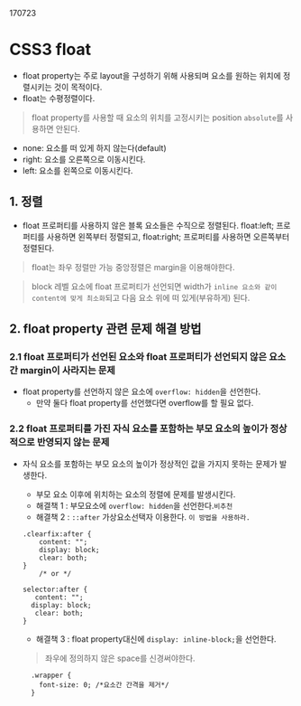 170723

# CSS3 float
- float property는 주로 layout을 구성하기 위해 사용되며 요소를 원하는 위치에 정렬시키는 것이 목적이다.
- float는 수평정렬이다.

> float property를 사용할 때 요소의 위치를 고정시키는 position `absolute`를 사용하면 안된다.

- none: 요소를 떠 있게 하지 않는다(default)
- right: 요소를 오른쪽으로 이동시킨다.
- left: 요소를 왼쪽으로 이동시킨다.

## 1. 정렬
- float 프로퍼티를 사용하지 않은 블록 요소들은 수직으로 정렬된다. float:left; 프로퍼티를 사용하면 왼쪽부터 정렬되고, float:right; 프로퍼티를 사용하면 오른쪽부터 정렬된다.

> float는 좌우 정렬만 가능 중앙정렬은 margin을 이용해야한다.

> block 레벨 요소에 float 프로퍼티가 선언되면 width가 `inline 요소와 같이 content에 맞게 최소화`되고 다음 요소 위에 떠 있게(부유하게) 된다.

## 2. float property 관련 문제 해결 방법

### 2.1 float 프로퍼티가 선언된 요소와 float 프로퍼티가 선언되지 않은 요소간 margin이 사라지는 문제
- float property를 선언하지 않은 요소에 `overflow: hidden`을 선언한다.
  - 만약 둘다 float property를 선언했다면 overflow를 할 필요 없다.

### 2.2 float 프로퍼티를 가진 자식 요소를 포함하는 부모 요소의 높이가 정상적으로 반영되지 않는 문제

- 자식 요소를 포함하는 부모 요소의 높이가 정상적인 값을 가지지 못하는 문제가 발생한다.
  - 부모 요소 이후에 위치하는 요소의 정렬에 문제를 발생시킨다.
  - 해결책 1 : 부모요소에 `overflow: hidden`을 선언한다.`비추천`
  - 해결책 2 : `::after` 가상요소선택자 이용한다. `이 방법을 사용하라.`
  ```
  .clearfix:after {
      content: "";
      display: block;
      clear: both;
  }
      /* or */

  selector:after {
     content: "";
    display: block;
     clear: both;
  }
  ```

  - 해결책 3 : float property대신에 `display: inline-block;`을 선언한다.
  > 좌우에 정의하지 않은 space를 신경써야한다.
  ```
    .wrapper {
      font-size: 0; /*요소간 간격을 제거*/
    }
  ```